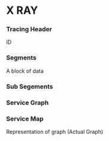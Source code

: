 # X RAY

### Tracing Header

ID

### Segments

A block of data

### Sub Segements

### Service Graph

### Service Map

Representation of graph (Actual Graph)

